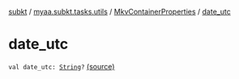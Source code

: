 [subkt](../../index.md) / [myaa.subkt.tasks.utils](../index.md) / [MkvContainerProperties](index.md) / [date_utc](./date_utc.md)

# date_utc

`val date_utc: `[`String`](https://kotlinlang.org/api/latest/jvm/stdlib/kotlin/-string/index.html)`?` [(source)](https://github.com/Myaamori/SubKt/blob/0.1.12/src/main/kotlin/myaa/subkt/tasks/utils/mkvmerge.kt#L49)